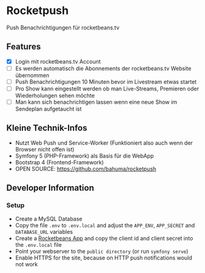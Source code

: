 # Rocketpush
Push Benachrichtigungen für rocketbeans.tv

## Features
- [x] Login mit rocketbeans.tv Account
- [ ] Es werden automatisch die Abonnements der rocketbeans.tv Website übernommen
- [ ] Push Benachrichtigungen 10 Minuten bevor im Livestream etwas startet
- [ ] Pro Show kann eingestellt werden ob man Live-Streams, Premieren oder Wiederholungen sehen möchte
- [ ] Man kann sich benachrichtigen lassen wenn eine neue Show im Sendeplan aufgetaucht ist

## Kleine Technik-Infos
- Nutzt Web Push und Service-Worker (Funktioniert also auch wenn der Browser nicht offen ist)
- Symfony 5 (PHP-Framework) als Basis für die WebApp
- Bootstrap 4 (Frontend-Framework)
- OPEN SOURCE: https://github.com/bahuma/rocketpush

## Developer Information
### Setup
- Create a MySQL Database
- Copy the file `.env` to `.env.local` and adjust the `APP_ENV`, `APP_SECRET` 
  and `DATABASE_URL` variables
- Create a [Rocketbeans App](https://rocketbeans.tv/accountsettings/apps) and copy the
  client id and client secret into the `.env.local` file
- Point your webserver to the `public directory` (or run `symfony serve`)
- Enable HTTPS for the site, because on HTTP push notifications would not work
